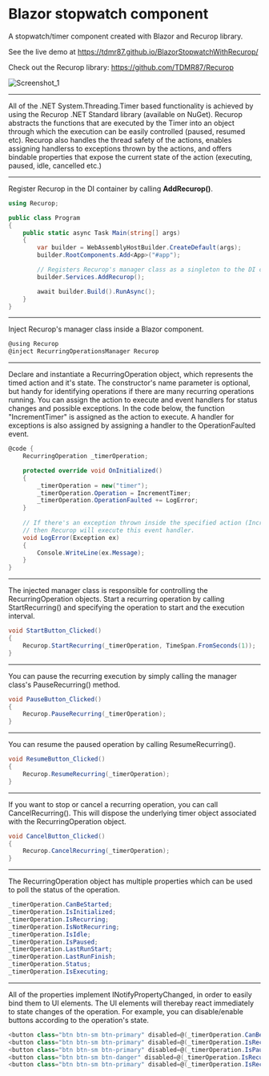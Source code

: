 # Blazor stopwatch component
A stopwatch/timer component created with Blazor and Recurop library.

See the live demo at https://tdmr87.github.io/BlazorStopwatchWithRecurop/

Check out the Recurop library: https://github.com/TDMR87/Recurop

![Screenshot_1](https://user-images.githubusercontent.com/44962475/124162144-db15d700-daa6-11eb-99d2-b8160b361a47.png)

***

All of the .NET System.Threading.Timer based functionality is achieved by using the Recurop .NET Standard library (available on NuGet). Recurop abstracts the functions that are executed by the Timer into an object through which the execution can be easily controlled (paused, resumed etc). Recurop also handles the thread safety of the actions, enables assigning handlerss to exceptions thrown by the actions, and offers bindable properties that expose the current state of the action (executing, paused, idle, cancelled etc.)

***

Register Recurop in the DI container by calling **AddRecurop()**.

```C#
using Recurop;

public class Program
{
    public static async Task Main(string[] args)
    {
        var builder = WebAssemblyHostBuilder.CreateDefault(args);
        builder.RootComponents.Add<App>("#app");

        // Registers Recurop's manager class as a singleton to the DI container.
        builder.Services.AddRecurop();

        await builder.Build().RunAsync();
    }
}
```
***
Inject Recurop's manager class inside a Blazor component. 
```C#
@using Recurop
@inject RecurringOperationsManager Recurop
```
***
Declare and instantiate a RecurringOperation object, which represents the timed action and it's state. The constructor's name parameter is optional, but handy for identifying operations if there are many recurring operations running. You can assign the action to execute and event handlers for status changes and possible exceptions. In the code below, the function "IncrementTimer" is assigned as the action to execute. A handler for exceptions is also assigned by assigning a handler to the OperationFaulted event.
```C#
@code {
    RecurringOperation _timerOperation;

    protected override void OnInitialized()
    {
        _timerOperation = new("timer");
        _timerOperation.Operation = IncrementTimer;
        _timerOperation.OperationFaulted += LogError;
    }
    
    // If there's an exception thrown inside the specified action (IncrementTimer) 
    // then Recurop will execute this event handler.
    void LogError(Exception ex)
    {
        Console.WriteLine(ex.Message);
    }
}
```
***
The injected manager class is responsible for controlling the RecurringOperation objects. Start a recurring operation by calling StartRecurring() and specifying the operation to start and the execution interval.
```C#
void StartButton_Clicked()
{
    Recurop.StartRecurring(_timerOperation, TimeSpan.FromSeconds(1));
}
```
***
You can pause the recurring execution by simply calling the manager class's PauseRecurring() method.
```C#
void PauseButton_Clicked()
{
    Recurop.PauseRecurring(_timerOperation);
}
```
***
You can resume the paused operation by calling ResumeRecurring().
```C#
void ResumeButton_Clicked()
{
    Recurop.ResumeRecurring(_timerOperation);
}
```
***
If you want to stop or cancel a recurring operation, you can call CancelRecurring(). This will dispose the underlying timer object associated with the RecurringOperation object.
```C#
void CancelButton_Clicked()
{
    Recurop.CancelRecurring(_timerOperation);
}
```
***
The RecurringOperation object has multiple properties which can be used to poll the status of the operation.
```C#
_timerOperation.CanBeStarted;
_timerOperation.IsInitialized;
_timerOperation.IsRecurring;
_timerOperation.IsNotRecurring;
_timerOperation.IsIdle;
_timerOperation.IsPaused;
_timerOperation.LastRunStart;
_timerOperation.LastRunFinish;
_timerOperation.Status;
_timerOperation.IsExecuting;
```
***
All of the properties implement INotifyPropertyChanged, in order to easily bind them to UI elements. The UI elements will therebay react immediately to state changes of the operation. For example, you can disable/enable buttons according to the operation's state.
```C#
<button class="btn btn-sm btn-primary" disabled=@(_timerOperation.CanBeStarted ? false : true) @onclick="StartTimer">Start</button>
<button class="btn btn-sm btn-primary" disabled=@(_timerOperation.IsRecurring ? false : true)>Pause</button>
<button class="btn btn-sm btn-primary" disabled=@(_timerOperation.IsPaused ? false : true)>Resume</button>
<button class="btn btn-sm btn-danger" disabled=@(_timerOperation.IsRecurring ? false : true)>Stop</button>
<button class="btn btn-sm btn-primary" disabled=@(_timerOperation.IsRecurring ? false : true)
``` 
